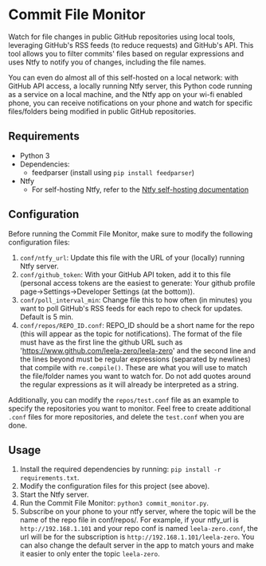 # Commit File Monitor

Watch for file changes in public GitHub repositories using local tools, leveraging GitHub's RSS feeds (to reduce requests) and GitHub's API. This tool allows you to filter commits' files based on regular expressions and uses Ntfy to notify you of changes, including the file names.

You can even do almost all of this self-hosted on a local network: with GitHub API access, a locally running Ntfy server, this Python code running as a service on a local machine, and the Ntfy app on your wi-fi enabled phone, you can receive notifications on your phone and watch for specific files/folders being modified in public GitHub repositories.

## Requirements

- Python 3
- Dependencies:
  - feedparser (install using `pip install feedparser`)
- Ntfy
  - For self-hosting Ntfy, refer to the [Ntfy self-hosting documentation](https://docs.ntfy.sh/install/)

## Configuration

Before running the Commit File Monitor, make sure to modify the following configuration files:

1. `conf/ntfy_url`: Update this file with the URL of your (locally) running Ntfy server.
2. `conf/github_token`: With your GitHub API token, add it to this file (personal access tokens are the easiest to generate: Your github profile page->Settings->Developer Settings (at the bottom)).
3. `conf/poll_interval_min`: Change file this to how often (in minutes) you want to poll GitHub's RSS feeds for each repo to check for updates. Default is 5 min.
4. `conf/repos/REPO_ID.conf`: REPO_ID should be a short name for the repo (this will appear as the topic for notifications). The format of the file must have as the first line the github URL such as 'https://www.github.com/leela-zero/leela-zero' and the second line and the lines beyond must be regular expressions (separated by newlines) that compile with `re.compile()`. These are what you will use to match the file/folder names you want to watch for. Do not add quotes around the regular expressions as it will already be interpreted as a string.

Additionally, you can modify the `repos/test.conf` file as an example to specify the repositories you want to monitor. Feel free to create additional `.conf` files for more repositories, and delete the `test.conf` when you are done.

## Usage

1. Install the required dependencies by running: `pip install -r requirements.txt`.
2. Modify the configuration files for this project (see above).
3. Start the Ntfy server.
4. Run the Commit File Monitor: `python3 commit_monitor.py`.
5. Subscribe on your phone to your ntfy server, where the topic will be the name of the repo file in conf/repos/. For example, if your ntfy_url is `http://192.168.1.101` and your repo conf is named `leela-zero.conf`, the url will be for the subscription is `http://192.168.1.101/leela-zero`. You can also change the default server in the app to match yours and make it easier to only enter the topic `leela-zero`.
